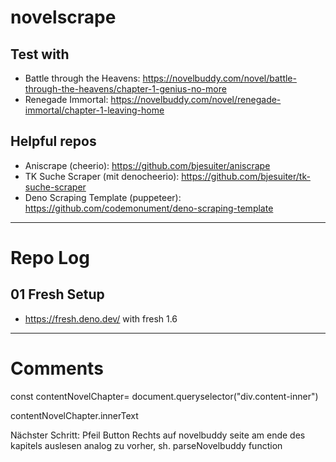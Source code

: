 # novelscrape

## Test with

- Battle through the Heavens:
  https://novelbuddy.com/novel/battle-through-the-heavens/chapter-1-genius-no-more
- Renegade Immortal:
  https://novelbuddy.com/novel/renegade-immortal/chapter-1-leaving-home

## Helpful repos

- Aniscrape (cheerio): https://github.com/bjesuiter/aniscrape
- TK Suche Scraper (mit denocheerio):
  https://github.com/bjesuiter/tk-suche-scraper
- Deno Scraping Template (puppeteer):
  https://github.com/codemonument/deno-scraping-template

---

# Repo Log

## 01 Fresh Setup

- https://fresh.deno.dev/ with fresh 1.6

---

# Comments

<!-- gesamtinahlt des kapitels in variable speichern -->

const contentNovelChapter= document.queryselector("div.content-inner")

<!-- eionfacher die p einzeln auslesen.= reiner text value -->

<!-- wert als text auslesen mit .innertext -->

contentNovelChapter.innerText

<!-- cheerio library google nachlesen zum FOrmatieren des Texytes, Lesbarkeit optimieren, aufhübschen -->

Nächster Schritt: Pfeil Button Rechts auf novelbuddy seite am ende des kapitels
auslesen analog zu vorher, sh. parseNovelbuddy function
